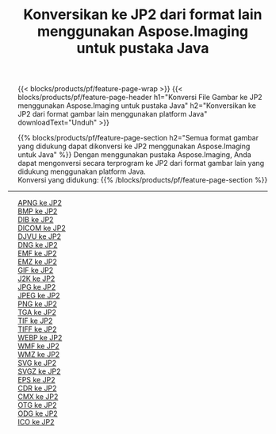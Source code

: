 ﻿---
title: Konversikan ke JP2 dari format lain menggunakan Aspose.Imaging untuk pustaka Java 
weight: 3920
url: /id/java/conversion/to/jp2 
lang: id
langdirlevel: 2
locales: zh-hans,ja,it,ru,de,es,fr,nl,id,lt,pl,pt,vi,tr,ko,zh-hant,ar,hi,th,sv,cs,uk,he
description: Menggunakan Aspose.Imaging Anda dapat mengonversi ke JP2 dari format lain menggunakan Java
---

{{< blocks/products/pf/feature-page-wrap >}}
{{< blocks/products/pf/feature-page-header h1="Konversi File Gambar ke JP2 menggunakan Aspose.Imaging untuk pustaka Java" h2="Konversikan ke JP2 dari format gambar lain menggunakan platform Java" downloadText="Unduh" >}}


{{% blocks/products/pf/feature-page-section  h2="Semua format gambar yang didukung dapat dikonversi ke JP2 menggunakan Aspose.Imaging untuk Java" %}}
Dengan menggunakan pustaka Aspose.Imaging, Anda dapat mengonversi secara terprogram ke JP2 dari format gambar lain yang didukung menggunakan platform Java.
<br/>
Konversi yang didukung:
{{% /blocks/products/pf/feature-page-section %}}
<div class="container-fluid productfamilypage bg-gray">
    <div class="convertypes bg-gray agp-content section">
        <div class="container">
		<hr style="margin-left:-20px;"/>
		<div class="row other-converters">
		    <div class='col-md-2 other-converter remove-lp remove-rp'><a href="/imaging/id/java/conversion/apng-to-jp2" >APNG ke JP2</a></div>
<div class='col-md-2 other-converter remove-lp remove-rp'><a href="/imaging/id/java/conversion/bmp-to-jp2" >BMP ke JP2</a></div>
<div class='col-md-2 other-converter remove-lp remove-rp'><a href="/imaging/id/java/conversion/dib-to-jp2" >DIB ke JP2</a></div>
<div class='col-md-2 other-converter remove-lp remove-rp'><a href="/imaging/id/java/conversion/dicom-to-jp2" >DICOM ke JP2</a></div>
<div class='col-md-2 other-converter remove-lp remove-rp'><a href="/imaging/id/java/conversion/djvu-to-jp2" >DJVU ke JP2</a></div>
<div class='col-md-2 other-converter remove-lp remove-rp'><a href="/imaging/id/java/conversion/dng-to-jp2" >DNG ke JP2</a></div>
<div class='col-md-2 other-converter remove-lp remove-rp'><a href="/imaging/id/java/conversion/emf-to-jp2" >EMF ke JP2</a></div>
<div class='col-md-2 other-converter remove-lp remove-rp'><a href="/imaging/id/java/conversion/emz-to-jp2" >EMZ ke JP2</a></div>
<div class='col-md-2 other-converter remove-lp remove-rp'><a href="/imaging/id/java/conversion/gif-to-jp2" >GIF ke JP2</a></div>
<div class='col-md-2 other-converter remove-lp remove-rp'><a href="/imaging/id/java/conversion/j2k-to-jp2" >J2K ke JP2</a></div>
<div class='col-md-2 other-converter remove-lp remove-rp'><a href="/imaging/id/java/conversion/jpg-to-jp2" >JPG ke JP2</a></div>
<div class='col-md-2 other-converter remove-lp remove-rp'><a href="/imaging/id/java/conversion/jpeg-to-jp2" >JPEG ke JP2</a></div>
<div class='col-md-2 other-converter remove-lp remove-rp'><a href="/imaging/id/java/conversion/png-to-jp2" >PNG ke JP2</a></div>
<div class='col-md-2 other-converter remove-lp remove-rp'><a href="/imaging/id/java/conversion/tga-to-jp2" >TGA ke JP2</a></div>
<div class='col-md-2 other-converter remove-lp remove-rp'><a href="/imaging/id/java/conversion/tif-to-jp2" >TIF ke JP2</a></div>
<div class='col-md-2 other-converter remove-lp remove-rp'><a href="/imaging/id/java/conversion/tiff-to-jp2" >TIFF ke JP2</a></div>
<div class='col-md-2 other-converter remove-lp remove-rp'><a href="/imaging/id/java/conversion/webp-to-jp2" >WEBP ke JP2</a></div>
<div class='col-md-2 other-converter remove-lp remove-rp'><a href="/imaging/id/java/conversion/wmf-to-jp2" >WMF ke JP2</a></div>
<div class='col-md-2 other-converter remove-lp remove-rp'><a href="/imaging/id/java/conversion/wmz-to-jp2" >WMZ ke JP2</a></div>
<div class='col-md-2 other-converter remove-lp remove-rp'><a href="/imaging/id/java/conversion/svg-to-jp2" >SVG ke JP2</a></div>
<div class='col-md-2 other-converter remove-lp remove-rp'><a href="/imaging/id/java/conversion/svgz-to-jp2" >SVGZ ke JP2</a></div>
<div class='col-md-2 other-converter remove-lp remove-rp'><a href="/imaging/id/java/conversion/eps-to-jp2" >EPS ke JP2</a></div>
<div class='col-md-2 other-converter remove-lp remove-rp'><a href="/imaging/id/java/conversion/cdr-to-jp2" >CDR ke JP2</a></div>
<div class='col-md-2 other-converter remove-lp remove-rp'><a href="/imaging/id/java/conversion/cmx-to-jp2" >CMX ke JP2</a></div>
<div class='col-md-2 other-converter remove-lp remove-rp'><a href="/imaging/id/java/conversion/otg-to-jp2" >OTG ke JP2</a></div>
<div class='col-md-2 other-converter remove-lp remove-rp'><a href="/imaging/id/java/conversion/odg-to-jp2" >ODG ke JP2</a></div>
<div class='col-md-2 other-converter remove-lp remove-rp'><a href="/imaging/id/java/conversion/ico-to-jp2" >ICO ke JP2</a></div>
                </div>
        </div>
    </div>
</div>
<br/>

